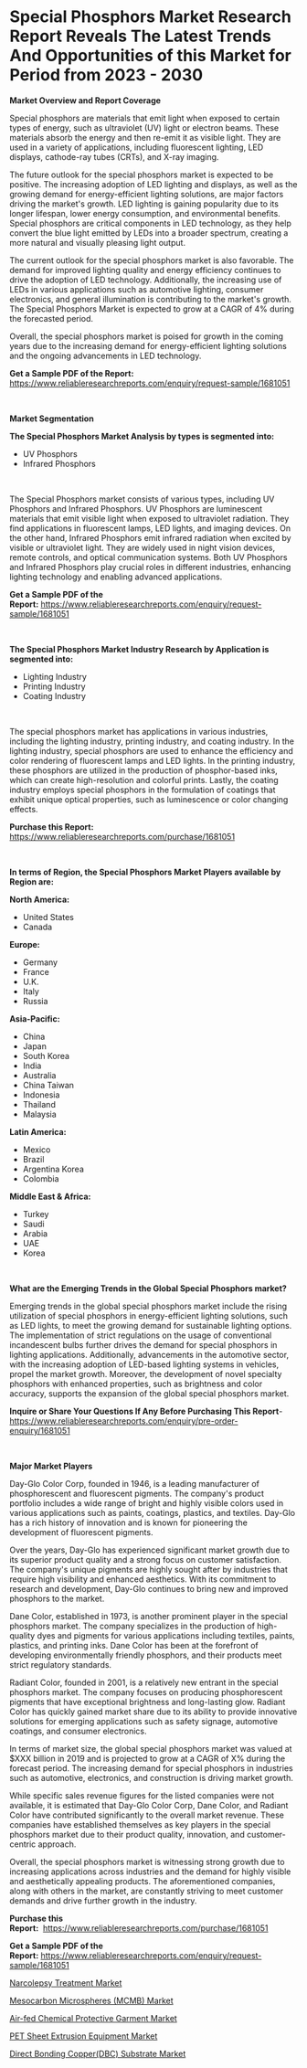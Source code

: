 <p><h1>Special Phosphors Market Research Report Reveals The Latest Trends And Opportunities of this Market for Period from 2023 - 2030</h1></p><p><strong>Market Overview and Report Coverage</strong></p>
<p><p>Special phosphors are materials that emit light when exposed to certain types of energy, such as ultraviolet (UV) light or electron beams. These materials absorb the energy and then re-emit it as visible light. They are used in a variety of applications, including fluorescent lighting, LED displays, cathode-ray tubes (CRTs), and X-ray imaging.</p><p>The future outlook for the special phosphors market is expected to be positive. The increasing adoption of LED lighting and displays, as well as the growing demand for energy-efficient lighting solutions, are major factors driving the market's growth. LED lighting is gaining popularity due to its longer lifespan, lower energy consumption, and environmental benefits. Special phosphors are critical components in LED technology, as they help convert the blue light emitted by LEDs into a broader spectrum, creating a more natural and visually pleasing light output.</p><p>The current outlook for the special phosphors market is also favorable. The demand for improved lighting quality and energy efficiency continues to drive the adoption of LED technology. Additionally, the increasing use of LEDs in various applications such as automotive lighting, consumer electronics, and general illumination is contributing to the market's growth. The Special Phosphors Market is expected to grow at a CAGR of 4% during the forecasted period.</p><p>Overall, the special phosphors market is poised for growth in the coming years due to the increasing demand for energy-efficient lighting solutions and the ongoing advancements in LED technology.</p></p>
<p><strong>Get a Sample PDF of the Report:</strong> <a href="https://www.reliableresearchreports.com/enquiry/request-sample/1681051">https://www.reliableresearchreports.com/enquiry/request-sample/1681051</a></p>
<p>&nbsp;</p>
<p><strong>Market Segmentation</strong></p>
<p><strong>The Special Phosphors Market Analysis by types is segmented into:</strong></p>
<p><ul><li>UV Phosphors</li><li>Infrared Phosphors</li></ul></p>
<p>&nbsp;</p>
<p><p>The Special Phosphors market consists of various types, including UV Phosphors and Infrared Phosphors. UV Phosphors are luminescent materials that emit visible light when exposed to ultraviolet radiation. They find applications in fluorescent lamps, LED lights, and imaging devices. On the other hand, Infrared Phosphors emit infrared radiation when excited by visible or ultraviolet light. They are widely used in night vision devices, remote controls, and optical communication systems. Both UV Phosphors and Infrared Phosphors play crucial roles in different industries, enhancing lighting technology and enabling advanced applications.</p></p>
<p><strong>Get a Sample PDF of the Report:</strong>&nbsp;<a href="https://www.reliableresearchreports.com/enquiry/request-sample/1681051">https://www.reliableresearchreports.com/enquiry/request-sample/1681051</a></p>
<p>&nbsp;</p>
<p><strong>The Special Phosphors Market Industry Research by Application is segmented into:</strong></p>
<p><ul><li>Lighting Industry</li><li>Printing Industry</li><li>Coating Industry</li></ul></p>
<p>&nbsp;</p>
<p><p>The special phosphors market has applications in various industries, including the lighting industry, printing industry, and coating industry. In the lighting industry, special phosphors are used to enhance the efficiency and color rendering of fluorescent lamps and LED lights. In the printing industry, these phosphors are utilized in the production of phosphor-based inks, which can create high-resolution and colorful prints. Lastly, the coating industry employs special phosphors in the formulation of coatings that exhibit unique optical properties, such as luminescence or color changing effects.</p></p>
<p><strong>Purchase this Report:</strong>&nbsp; <a href="https://www.reliableresearchreports.com/purchase/1681051">https://www.reliableresearchreports.com/purchase/1681051</a></p>
<p>&nbsp;</p>
<p><strong>In terms of Region, the Special Phosphors Market Players available by Region are:</strong></p>
<p>
    <p> <strong> North America: </strong>
        <ul>
            <li>United States</li>
            <li>Canada</li>
        </ul>
        </p> 
    <p> <strong> Europe: </strong>
        <ul>
            <li>Germany</li>
            <li>France</li>
            <li>U.K.</li>
            <li>Italy</li>
            <li>Russia</li>
        </ul>
        </p> 
    <p> <strong> Asia-Pacific: </strong>
        <ul>
            <li>China</li>
            <li>Japan</li>
            <li>South Korea</li>
            <li>India</li>
            <li>Australia</li>
            <li>China Taiwan</li>
            <li>Indonesia</li>
            <li>Thailand</li>
            <li>Malaysia</li>
        </ul>
        </p> 
    <p> <strong> Latin America: </strong>
        <ul>
            <li>Mexico</li>
            <li>Brazil</li>
            <li>Argentina Korea</li>
            <li>Colombia</li>
        </ul>
        </p> 
    <p> <strong> Middle East & Africa: </strong>
        <ul>
            <li>Turkey</li>
            <li>Saudi</li>
            <li>Arabia</li>
            <li>UAE</li>
            <li>Korea</li>
        </ul>
    </p>
    </p>
<p>&nbsp;</p>
<p><strong>What are the Emerging Trends in the Global Special Phosphors market?</strong></p>
<p><p>Emerging trends in the global special phosphors market include the rising utilization of special phosphors in energy-efficient lighting solutions, such as LED lights, to meet the growing demand for sustainable lighting options. The implementation of strict regulations on the usage of conventional incandescent bulbs further drives the demand for special phosphors in lighting applications. Additionally, advancements in the automotive sector, with the increasing adoption of LED-based lighting systems in vehicles, propel the market growth. Moreover, the development of novel specialty phosphors with enhanced properties, such as brightness and color accuracy, supports the expansion of the global special phosphors market.</p></p>
<p><strong>Inquire or Share Your Questions If Any Before Purchasing This Report</strong>- <a href="https://www.reliableresearchreports.com/enquiry/pre-order-enquiry/1681051">https://www.reliableresearchreports.com/enquiry/pre-order-enquiry/1681051</a></p>
<p>&nbsp;</p>
<p><strong>Major Market Players</strong></p>
<p><p>Day-Glo Color Corp, founded in 1946, is a leading manufacturer of phosphorescent and fluorescent pigments. The company's product portfolio includes a wide range of bright and highly visible colors used in various applications such as paints, coatings, plastics, and textiles. Day-Glo has a rich history of innovation and is known for pioneering the development of fluorescent pigments.</p><p>Over the years, Day-Glo has experienced significant market growth due to its superior product quality and a strong focus on customer satisfaction. The company's unique pigments are highly sought after by industries that require high visibility and enhanced aesthetics. With its commitment to research and development, Day-Glo continues to bring new and improved phosphors to the market.</p><p>Dane Color, established in 1973, is another prominent player in the special phosphors market. The company specializes in the production of high-quality dyes and pigments for various applications including textiles, paints, plastics, and printing inks. Dane Color has been at the forefront of developing environmentally friendly phosphors, and their products meet strict regulatory standards.</p><p>Radiant Color, founded in 2001, is a relatively new entrant in the special phosphors market. The company focuses on producing phosphorescent pigments that have exceptional brightness and long-lasting glow. Radiant Color has quickly gained market share due to its ability to provide innovative solutions for emerging applications such as safety signage, automotive coatings, and consumer electronics.</p><p>In terms of market size, the global special phosphors market was valued at $XXX billion in 2019 and is projected to grow at a CAGR of X% during the forecast period. The increasing demand for special phosphors in industries such as automotive, electronics, and construction is driving market growth. </p><p>While specific sales revenue figures for the listed companies were not available, it is estimated that Day-Glo Color Corp, Dane Color, and Radiant Color have contributed significantly to the overall market revenue. These companies have established themselves as key players in the special phosphors market due to their product quality, innovation, and customer-centric approach.</p><p>Overall, the special phosphors market is witnessing strong growth due to increasing applications across industries and the demand for highly visible and aesthetically appealing products. The aforementioned companies, along with others in the market, are constantly striving to meet customer demands and drive further growth in the industry.</p></p>
<p><strong>Purchase this Report:</strong>&nbsp;&nbsp;<a href="https://www.reliableresearchreports.com/purchase/1681051">https://www.reliableresearchreports.com/purchase/1681051</a></p>
<p></p>
<p><strong>Get a Sample PDF of the Report:</strong>&nbsp;<a href="https://www.reliableresearchreports.com/enquiry/request-sample/1681051">https://www.reliableresearchreports.com/enquiry/request-sample/1681051</a></p>
<p><p><a href="https://medium.com/@rahulv.reportprime/narcolepsy-treatment-market-size-growth-forecast-2023-2030-c3f2c0d8ebaa">Narcolepsy Treatment Market</a></p><p><a href="https://github.com/ambrozg/Market-Research-Report-List-1/blob/main/mesocarbon-microspheres-mcmb-market.md">Mesocarbon Microspheres (MCMB) Market</a></p><p><a href="https://www.linkedin.com/pulse/air-fed-chemical-protective-garment-market-research-report/">Air-fed Chemical Protective Garment Market</a></p><p><a href="https://www.linkedin.com/pulse/pet-sheet-extrusion-equipment-market-size-growth-forecast/">PET Sheet Extrusion Equipment Market</a></p><p><a href="https://github.com/gshchiplitsov/Market-Research-Report-List-1/blob/main/direct-bonding-copperdbc-substrate-market.md">Direct Bonding Copper(DBC) Substrate Market</a></p></p>